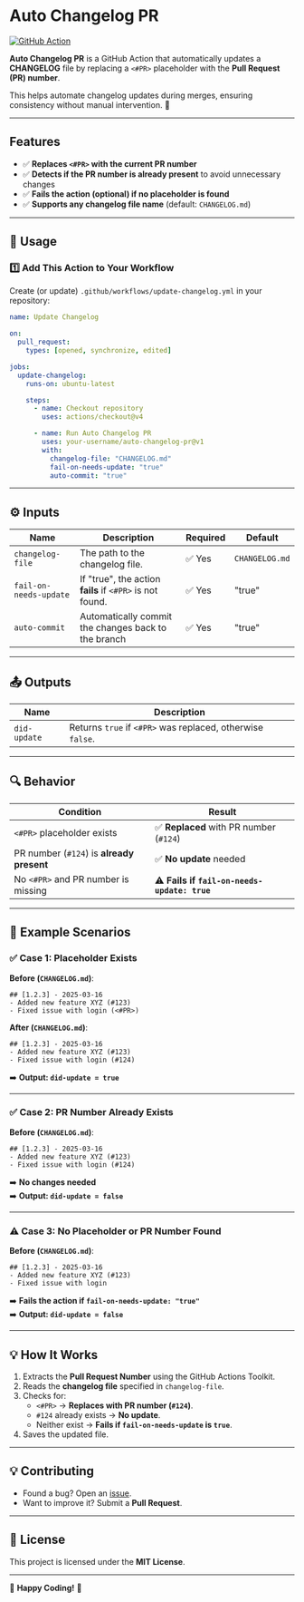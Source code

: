 # Auto Changelog PR

[![GitHub Action](https://img.shields.io/badge/GitHub-Action-blue?logo=github)](https://github.com/brustolin/auto-changelog-pr)

**Auto Changelog PR** is a GitHub Action that automatically updates a **CHANGELOG** file by replacing a `<#PR>` placeholder with the **Pull Request (PR) number**.

This helps automate changelog updates during merges, ensuring consistency without manual intervention. 🚀

---

## Features
- ✅ **Replaces `<#PR>` with the current PR number**  
- ✅ **Detects if the PR number is already present** to avoid unnecessary changes  
- ✅ **Fails the action (optional) if no placeholder is found**  
- ✅ **Supports any changelog file name** (default: `CHANGELOG.md`)  

---

## 📌 Usage

### **1️⃣ Add This Action to Your Workflow**
Create (or update) `.github/workflows/update-changelog.yml` in your repository:

```yaml
name: Update Changelog

on:
  pull_request:
    types: [opened, synchronize, edited]

jobs:
  update-changelog:
    runs-on: ubuntu-latest

    steps:
      - name: Checkout repository
        uses: actions/checkout@v4

      - name: Run Auto Changelog PR
        uses: your-username/auto-changelog-pr@v1
        with:
          changelog-file: "CHANGELOG.md"
          fail-on-needs-update: "true"
          auto-commit: "true"
```

---

## ⚙️ Inputs
| Name               | Description                                                       | Required | Default         |
|--------------------|-------------------------------------------------------------------|----------|-----------------|
| `changelog-file`  | The path to the changelog file. | ✅ Yes | `CHANGELOG.md`  |
| `fail-on-needs-update` | If "true", the action **fails** if `<#PR>` is not found. | ✅ Yes | "true" |
| `auto-commit` | Automatically commit the changes back to the branch | ✅ Yes | "true" |

---

## 📤 Outputs
| Name         | Description                                      |
|-------------|--------------------------------------------------|
| `did-update` | Returns `true` if `<#PR>` was replaced, otherwise `false`. |

---

## 🔍 Behavior

| Condition                                   | Result         |
|--------------------------------------------|---------------|
| `<#PR>` placeholder exists                | ✅ **Replaced** with PR number (`#124`) |
| PR number (`#124`) is **already present** | ✅ **No update** needed |
| No `<#PR>` and PR number is missing       | ⚠️ **Fails if `fail-on-needs-update: true`** |

---

## 📌 Example Scenarios

### ✅ **Case 1: Placeholder Exists**
**Before (`CHANGELOG.md`)**:
```
## [1.2.3] - 2025-03-16
- Added new feature XYZ (#123)
- Fixed issue with login (<#PR>)
```
**After (`CHANGELOG.md`)**:
```
## [1.2.3] - 2025-03-16
- Added new feature XYZ (#123)
- Fixed issue with login (#124)
```
➡️ **Output: `did-update = true`**  

---

### ✅ **Case 2: PR Number Already Exists**
**Before (`CHANGELOG.md`)**:
```
## [1.2.3] - 2025-03-16
- Added new feature XYZ (#123)
- Fixed issue with login (#124)
```
➡️ **No changes needed**  
➡️ **Output: `did-update = false`**  

---

### ⚠️ **Case 3: No Placeholder or PR Number Found**
**Before (`CHANGELOG.md`)**:
```
## [1.2.3] - 2025-03-16
- Added new feature XYZ (#123)
- Fixed issue with login
```
➡️ **Fails the action if `fail-on-needs-update: "true"`**  
➡️ **Output: `did-update = false`**  

---

## 💡 How It Works
1. Extracts the **Pull Request Number** using the GitHub Actions Toolkit.
2. Reads the **changelog file** specified in `changelog-file`.
3. Checks for:
   - `<#PR>` → **Replaces with PR number (`#124`)**.
   - `#124` already exists → **No update**.
   - Neither exist → **Fails if `fail-on-needs-update` is `true`**.
4. Saves the updated file.

---

   
## 💡 Contributing
- Found a bug? Open an [issue](https://github.com/brustolin/auto-changelog-pr/issues).
- Want to improve it? Submit a **Pull Request**.

---

## 📜 License
This project is licensed under the **MIT License**.

---

🎉 **Happy Coding!** 🚀

